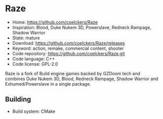# Raze

- Home: https://github.com/coelckers/Raze
- Inspiration: Blood, Duke Nukem 3D, Powerslave, Redneck Rampage, Shadow Warrior
- State: mature
- Download: https://github.com/coelckers/Raze/releases
- Keyword: action, remake, commercial content, shooter
- Code repository: https://github.com/coelckers/Raze.git
- Code language: C++
- Code license: GPL-2.0

Raze is a fork of Build engine games backed by GZDoom tech and combines Duke Nukem 3D, Blood, Redneck Rampage, Shadow Warrior and Exhumed/Powerslave in a single package.


## Building

- Build system: CMake
